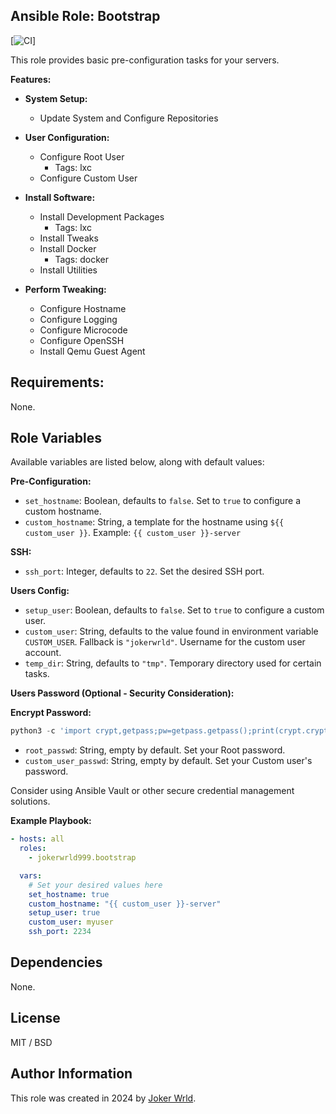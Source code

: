 ## Ansible Role: Bootstrap

[![CI](https://github.com/jokerwrld999/ansible-role-telegram-alerts/actions/workflows/ci.yaml/badge.svg)]

This role provides basic pre-configuration tasks for your servers.

**Features:**

- **System Setup:**

  - Update System and Configure Repositories

- **User Configuration:**

  - Configure Root User
    - Tags: lxc
  - Configure Custom User

- **Install Software:**

  - Install Development Packages
    - Tags: lxc
  - Install Tweaks
  - Install Docker
    - Tags: docker
  - Install Utilities

- **Perform Tweaking:**
  - Configure Hostname
  - Configure Logging
  - Configure Microcode
  - Configure OpenSSH
  - Install Qemu Guest Agent

## Requirements:

None.

## Role Variables

Available variables are listed below, along with default values:

**Pre-Configuration:**

- `set_hostname`: Boolean, defaults to `false`. Set to `true` to configure a
  custom hostname.
- `custom_hostname`: String, a template for the hostname using
  `${{ custom_user }}`. Example: `{{ custom_user }}-server`

**SSH:**

- `ssh_port`: Integer, defaults to `22`. Set the desired SSH port.

**Users Config:**

- `setup_user`: Boolean, defaults to `false`. Set to `true` to configure a custom user.
- `custom_user`: String, defaults to the value found in environment variable
  `CUSTOM_USER`. Fallback is `"jokerwrld"`. Username for the custom user
  account.
- `temp_dir`: String, defaults to `"tmp"`. Temporary directory used for certain
  tasks.

**Users Password (Optional - Security Consideration):**

**Encrypt Password:**

```python
python3 -c 'import crypt,getpass;pw=getpass.getpass();print(crypt.crypt(pw) if (pw==getpass.getpass("Confirm: ")) else exit())'
```

- `root_passwd`: String, empty by default. Set your Root password.
- `custom_user_passwd`: String, empty by default. Set your Custom user's
  password.

Consider using Ansible Vault or other secure credential management solutions.

**Example Playbook:**

```yaml
- hosts: all
  roles:
    - jokerwrld999.bootstrap

  vars:
    # Set your desired values here
    set_hostname: true
    custom_hostname: "{{ custom_user }}-server"
    setup_user: true
    custom_user: myuser
    ssh_port: 2234
```

## Dependencies

None.

## License

MIT / BSD

## Author Information

This role was created in 2024 by [Joker Wrld](https://docs.jokerwrld.win/).
